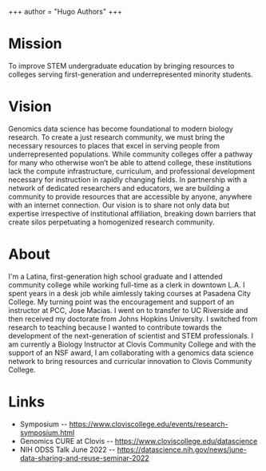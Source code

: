 +++
author = "Hugo Authors"
+++

# Mission

To improve STEM undergraduate education by bringing resources to colleges serving first-generation and underrepresented minority students. 

# Vision

Genomics data science has become foundational to modern biology research.  To create a just research community, we must bring the necessary resources to places that excel in serving people from underrepresented populations.  While community colleges offer a pathway for many who otherwise won’t be able to attend college, these institutions lack the compute infrastructure, curriculum, and professional development necessary for instruction in rapidly changing fields.  In partnership with a network of dedicated researchers and educators, we are building a community to provide resources that are accessible by anyone, anywhere with an internet connection.  Our vision is to share not only data but expertise irrespective of institutional affiliation, breaking down barriers that create silos perpetuating a homogenized research community. 

# About

I'm a Latina, first-generation high school graduate and I attended community college while working full-time as a clerk in downtown L.A. I spent years in a desk job while aimlessly taking courses at Pasadena City College.  My turning point was the encouragement and support of an instructor at PCC, Jose Macias. I went on to transfer to UC Riverside and then received my doctorate from Johns Hopkins University.  I switched from research to teaching because I wanted to contribute towards the development of the next-generation of scientist and STEM professionals. I am currently a Biology Instructor at Clovis Community College and with the support of an NSF award, I am collaborating with a genomics data science network to bring resources and curricular innovation to Clovis Community College. 

# Links

- Symposium -- https://www.cloviscollege.edu/events/research-symposium.html
- Genomics CURE at Clovis -- https://www.cloviscollege.edu/datascience
- NIH ODSS Talk June 2022 -- https://datascience.nih.gov/news/june-data-sharing-and-reuse-seminar-2022

<!--
This file is left intentionally empty by default to be backward compatible with initial theme setup.

Although the theme has advanced a little bit and it now allows to specify the content on the main page (even if the list of posts/articles is not intended).
This can be:
- with the list of posts/articles (default: `mainSections = ["post"]) or
- without the list of posts/articles (by setting `mainSections = [""]`)

Markdown supported, ie:

```
# Welcome

- Hugo :rocket:
- Hugo theme :rocket:

Don't forget to check the README.md file!
```

-->

